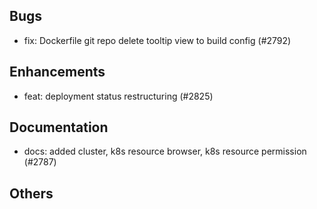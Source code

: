 ## Bugs
- fix: Dockerfile git repo delete tooltip view to build config (#2792)
## Enhancements
- feat: deployment status restructuring (#2825)
## Documentation
- docs: added cluster, k8s resource browser, k8s resource permission (#2787)
## Others
